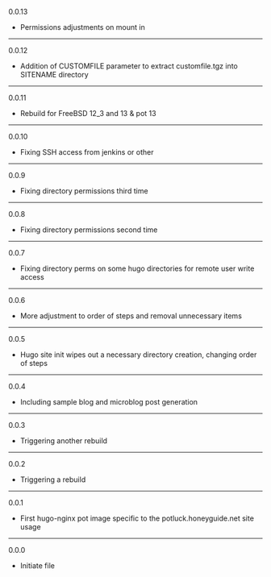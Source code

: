 0.0.13

* Permissions adjustments on mount in

---

0.0.12

* Addition of CUSTOMFILE parameter to extract customfile.tgz into SITENAME directory

---

0.0.11

* Rebuild for FreeBSD 12_3 and 13 & pot 13

---

0.0.10

* Fixing SSH access from jenkins or other

---

0.0.9

* Fixing directory permissions third time

---

0.0.8

* Fixing directory permissions second time

---

0.0.7

* Fixing directory perms on some hugo directories for remote user write access

---

0.0.6

* More adjustment to order of steps and removal unnecessary items

---

0.0.5

* Hugo site init wipes out a necessary directory creation, changing order of steps

---

0.0.4

* Including sample blog and microblog post generation

---

0.0.3

* Triggering another rebuild

---

0.0.2

* Triggering a rebuild

---

0.0.1

* First hugo-nginx pot image specific to the potluck.honeyguide.net site usage

---

0.0.0

* Initiate file

